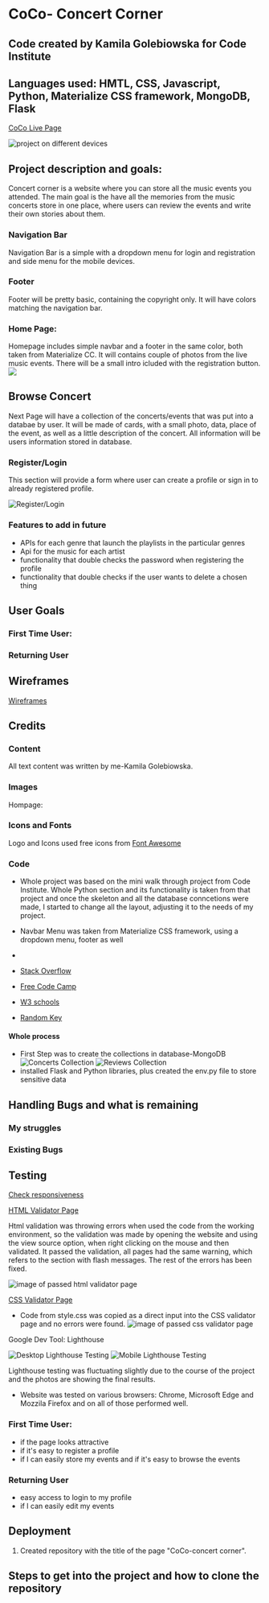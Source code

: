 # CoCo- Concert Corner
##  Code created by Kamila Golebiowska for Code Institute
## Languages used: HMTL, CSS, Javascript, Python, Materialize CSS framework, MongoDB, Flask


[CoCo Live Page](https://coco-concert-corner.herokuapp.com/)



![project on different devices](static/images/resp.jpg)




## Project description and goals:

Concert corner is a website where you can store all the music events you attended. The main goal is the have all the memories from the music concerts store in one place, where users can review the events and write their own stories about them.


### Navigation Bar
 Navigation Bar is a simple with a dropdown menu for login and registration and side menu for the mobile devices.


###  Footer
Footer will be pretty basic, containing the copyright only. It will have colors matching the navigation bar.


### Home Page:

Homepage includes simple navbar and a footer in the same color, both taken from Materialize CC. It will contains couple of photos from the live music events.
There will be a small intro icluded with the registration button.
![](assets/images/)

## Browse Concert

Next Page will have a collection of the concerts/events that was put into a databae by user. It will be made of cards, with a small photo, data, place of the event, as well as a little description
of the concert. All information will be users information stored in database.

### Register/Login

This section will provide a form where user can create a profile or sign in to already registered profile.

 ![Register/Login]()

 



 ### Features to add in future
* APIs for each genre that launch the playlists in the particular genres
* Api for the music for each artist
* functionality that double checks the password when registering the profile
* functionality that double checks if the user wants to delete a chosen thing



 ## User Goals

 ### First Time User:
 
 ### Returning User


## Wireframes
 [Wireframes]()




## Credits

### Content

All text content was written by me-Kamila Golebiowska. 

### Images 

Hompage:




### Icons and Fonts


Logo and Icons used free icons from [Font Awesome](https://fontawesome.com/?from=io)



### Code

* Whole project was based on the mini walk through project from Code Institute. Whole Python section and its functionality is taken from that project and once the skeleton and all the database conncetions were made, I started to change all the layout, adjusting it to the needs of my project. 

 * Navbar Menu was taken from Materialize CSS framework, using a dropdown menu, footer as well
 * 

 
* [Stack Overflow](https://stackoverflow.com/)
* [Free Code Camp](https://www.freecodecamp.org/)
* [W3 schools](https://www.w3schools.com/html/default.asp)
* [Random Key](https://randomkeygen.com/)



#### Whole process 

* First Step was to create the collections in database-MongoDB
 ![Concerts Collection](static/images/concertDB.jpg)
 ![Reviews Collection](static/images/reviews.jpg)
* installed Flask and Python libraries, plus created the env.py file to store sensitive data


## Handling Bugs and what is remaining
### My struggles

### Existing Bugs


## Testing

[Check responsiveness](http://ami.responsivedesign.is/?url=https%3A%2F%2Fkomfigolabi.github.io%2FExplore-Ethiopia%2F)

[HTML Validator Page](https://validator.w3.org/)

Html validation was throwing errors when used the code from the working environment, so the validation was made by opening the website and using the view source option, when right clicking on the mouse and then validated.
It passed the validation, all pages had the same warning, which refers to the section with flash messages. The rest of the errors has been fixed.

![image of passed html validator page](static/images/html-validator.jpg)


[CSS Validator Page](https://jigsaw.w3.org/css-validator/)
* Code from style.css was copied as a direct input into the CSS validator page and no errors were found.
![image of passed css validator page](static/images/css-validator1.jpg)


Google Dev Tool: Lighthouse 

![Desktop Lighthouse Testing]()
![Mobile Lighthouse Testing]()

Lighthouse testing was fluctuating slightly due to the course of the project and the photos are showing the final results.


* Website was tested on various browsers: Chrome, Microsoft Edge and Mozzila Firefox and on all of those performed well.
 

 ### First Time User:
* if the page looks attractive
* if it's easy to register a profile
* if I can easily store my events and if it's easy to browse the events
 

 ### Returning User
 * easy access to login to my profile
 * if I can easily edit my events 


## Deployment

1. Created repository with the title of the page "CoCo-concert corner".
 

 ## Steps to get into the project and how to clone the repository




 

